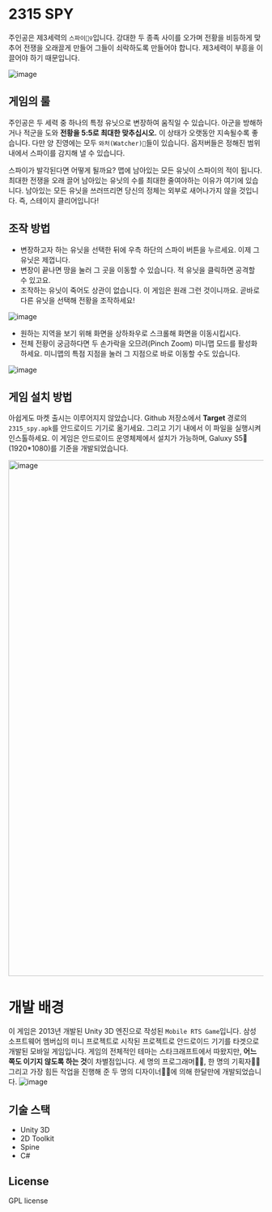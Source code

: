 # 2315 SPY
주인공은 제3세력의 `스파이🕵️‍♀️`입니다. 강대한 두 종족 사이를 오가며 전황을 비등하게 맞추어 전쟁을 오래끌게 만들어 그들이 쇠락하도록 만들어야 합니다. 제3세력이 부흥을 이끌어야 하기 때문입니다.


![image](https://user-images.githubusercontent.com/8960704/222304140-88afa09f-69a6-4e49-8468-c76e1edfe6f4.png)


## 게임의 룰
주인공은 두 세력 중 하나의 특정 유닛으로 변장하여 움직일 수 있습니다. 아군을 방해하거나 적군을 도와 **전황을 5:5로 최대한 맞추십시오.** 이 상태가 오랫동안 지속될수록 좋습니다. 다만 양 진영에는 모두 `와처(Watcher)👀`들이 있습니다. 옵저버들은 정해진 범위 내에서 스파이를 감지해 낼 수 있습니다.

스파이가 발각된다면 어떻게 될까요? 맵에 남아있는 모든 유닛이 스파이의 적이 됩니다. 최대한 전쟁을 오래 끌어 남아있는 유닛의 수를 최대한 줄여야하는 이유가 여기에 있습니다. 남아있는 모든 유닛을 쓰러뜨리면 당신의 정체는 외부로 새어나가지 않을 것입니다. 즉, 스테이지 클리어입니다!

## 조작 방법
- 변장하고자 하는 유닛을 선택한 뒤에 우측 하단의 스파이 버튼을 누르세요. 이제 그 유닛은 제껍니다.
- 변장이 끝나면 땅을 눌러 그 곳을 이동할 수 있습니다. 적 유닛을 클릭하면 공격할 수 있고요.
- 조작하는 유닛이 죽어도 상관이 없습니다. 이 게임은 원래 그런 것이니까요. 곧바로 다른 유닛을 선택해 전황을 조작하세요!
<img alt="image" src="https://user-images.githubusercontent.com/8960704/222303897-7f483aaa-ce84-4bdd-9bfe-0ac053d73861.png">

- 원하는 지역을 보기 위해 화면을 상하좌우로 스크롤해 화면을 이동시킵시다.
- 전체 전황이 궁금하다면 두 손가락을 오므려(Pinch Zoom) 미니맵 모드를 활성화하세요. 미니맵의 특점 지점을 눌러 그 지점으로 바로 이동할 수도 있습니다.

![image](https://user-images.githubusercontent.com/8960704/222304198-36e18b5f-4ca4-4c2d-a684-52046c6161ee.png)
## 게임 설치 방법
아쉽게도 마켓 출시는 이루어지지 않았습니다. Github 저장소에서 **Target** 경로의 `2315_spy.apk`를 안드로이드 기기로 옮기세요. 그리고 기기 내에서 이 파일을 실행시켜 인스톨하세요. 이 게임은 안드로이드 운영체제에서 설치가 가능하며, Galuxy S5📱(1920*1080)를 기준을 개발되었습니다.


<img width="1019" alt="image" src="https://user-images.githubusercontent.com/8960704/220623481-e33da57f-601a-4d94-9df0-b89779c51572.png">


# 개발 배경
이 게임은 2013년 개발된 Unity 3D 엔진으로 작성된 `Mobile RTS Game`입니다. 삼성 소프트웨어 멤버십의 미니 프로젝트로 시작된 프로젝트로 안드로이드 기기를 타겟으로 개발된 모바일 게임입니다. 게임의 전체적인 테마는 스타크래프트에서 따왔지만, **어느 쪽도 이기지 않도록 하는 것**이 차별점입니다. 세 명의 프로그래머🧑‍💻, 한 명의 기획자🧑‍💼 그리고 가장 힘든 작업을 진행해 준 두 명의 디자이너👩‍🎨에 의해 한달만에 개발되었습니다.
![image](https://user-images.githubusercontent.com/8960704/222302801-4e87e870-8e57-49f2-9422-ccdda1f039f4.jpeg)

## 기술 스택
- Unity 3D
- 2D Toolkit
- Spine
- C#

## License
GPL license

